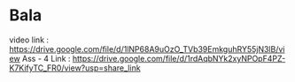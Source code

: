 # Bala
video link : https://drive.google.com/file/d/1lNP68A9uOzO_TVb39EmkguhRY55jN3lB/view
Ass - 4 Link : https://drive.google.com/file/d/1rdAqbNYk2xyNPOpF4PZ-K7KifyTC_FR0/view?usp=share_link
